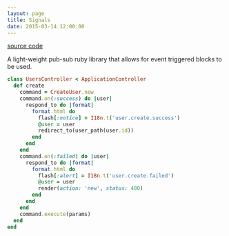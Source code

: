 ```yaml
---
layout: page
title: Signals
date: 2015-03-14 12:00:00
---
```


[source code](https://github.com/warmwaffles/signals)

A light-weight pub-sub ruby library that allows for event triggered blocks to be
used.

```ruby
class UsersController < ApplicationController
  def create
    command = CreateUser.new
    command.on(:success) do |user|
      respond_to do |format|
        format.html do
          flash[:notice] = I18n.t('user.create.success')
          @user = user
          redirect_to(user_path(user.id))
        end
      end
    end
    command.on(:failed) do |user|
      respond_to do |format|
        format.html do
          flash[:alert] = I18n.t('user.create.failed')
          @user = user
          render(action: 'new', status: 400)
        end
      end
    end
    command.execute(params)
  end
end
```

